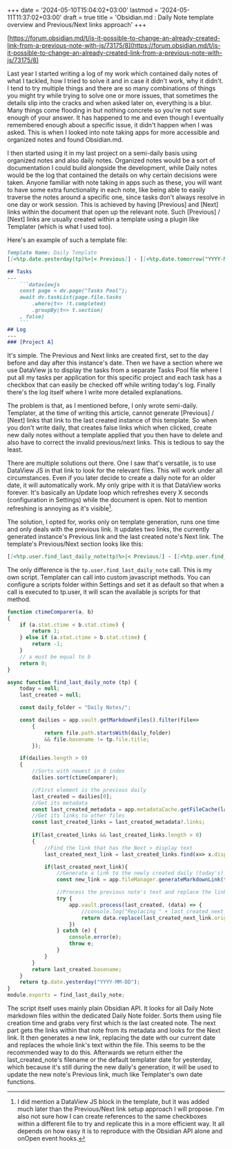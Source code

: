 +++
date = '2024-05-10T15:04:02+03:00'
lastmod = '2024-05-11T11:37:02+03:00'
draft = true
title = 'Obsidian.md : Daily Note template overview and Previous/Next links approach'
+++

[https://forum.obsidian.md/t/is-it-possible-to-change-an-already-created-link-from-a-previous-note-with-js/73175/8](https://forum.obsidian.md/t/is-it-possible-to-change-an-already-created-link-from-a-previous-note-with-js/73175/8)

Last year I started writing a log of my work which contained daily notes of what I tackled, how I tried to solve it and in case it didn't work, why it didn't. I tend to try multiple things and there are so many combinations of things you might try while trying to solve one or more issues, that sometimes the details slip into the cracks and when asked later on, everything is a blur. Many things come flooding in but nothing concrete so you're not sure enough of your answer. It has happened to me and even though I eventually remembered enough about a specific issue, it didn't happen when I was asked. This is when I looked into note taking apps for more accessible and organized notes and found Obsidian.md.

I then started using it in my last project on a semi-daily basis using organized notes and also daily notes. Organized notes would be a sort of documentation I could build alongside the development, while Daily notes would be the log that contained the details on why certain decisions were taken. Anyone familiar with note taking in apps such as these, you will want to have some extra functionality in each note, like being able to easily traverse the notes around a specific one, since tasks don't always resolve in one day or work session. This is achieved by having [Previous] and [Next] links within the document that open up the relevant note. Such [Previous] / [Next] links are usually created within a template using a plugin like Templater (which is what I used too).

Here's an example of such a template file:

```Markdown
Template Name: Daily Template
[[<%tp.date.yesterday(tp)%>|< Previous]] - [[<%tp.date.tomorrow("YYYY-MM-DD")%>|Next >]]

## Tasks
---
    ```dataviewjs
    const page = dv.page("Tasks Pool");
    await dv.taskList(page.file.tasks
        .where(t=> !t.completed)
        .groupBy(t=> t.section)
    , false)
    ```
## Log
---
### [Project A]
```

It's simple. The Previous and Next links are created first, set to the day before and day after this instance's date. Then we have a section where we use DataView js to display the tasks from a separate Tasks Pool file where I put all my tasks per application for this specific project and each task has a checkbox that can easily be checked off while writing today's log. Finally there's the log itself where I write more detailed explanations.

The problem is that, as I mentioned before, I only wrote semi-daily. Templater, at the time of writing this article, cannot generate [Previous] / [Next] links that link to the last created instance of this template. So when you don't write daily, that creates false links which when clicked, create new daily notes without a template applied that you then have to delete and also have to correct the invalid previous/next links. This is tedious to say the least.

There are multiple solutions out there. One I saw that's versatile, is to use DataView JS in that link to look for the relevant files. This will work under all circumstances. Even if you later decide to create a daily note for an older date, it will automatically work. My only gripe with it is that DataView works forever. It's basically an Update loop which refreshes every X seconds (configuration in Settings) while the document is open. Not to mention refreshing is annoying as it's visible[^1].

The solution, I opted for, works only on template generation, runs one time and only deals with the previous link. It updates two links, the currently generated instance's Previous link and the last created note's Next link. The template's Previous/Next section looks like this:

```Markdown
[[<%tp.user.find_last_daily_note(tp)%>|< Previous]] - [[<%tp.user.find_next_daily_note(tp)%>|Next >]]
```

The only difference is the `tp.user.find_last_daily_note` call. This is my own script. Templater can call into custom javascript methods. You can configure a scripts folder within Settings and set it as default so that when a call is executed to tp.user, it will scan the available js scripts for that method.

```js
function ctimeComparer(a, b) 
{
    if (a.stat.ctime < b.stat.ctime) {
        return 1;
    } else if (a.stat.ctime > b.stat.ctime) {
        return -1;
    }
    // a must be equal to b
    return 0;
}

async function find_last_daily_note (tp) {
    today = null;
    last_created = null;

    const daily_folder = "Daily Notes/";

    const dailies = app.vault.getMarkdownFiles().filter(file=>
        {
            return file.path.startsWith(daily_folder)
            && file.basename != tp.file.title;
        });

    if(dailies.length > 0)
    {
        //Sorts with newest in 0 index
        dailies.sort(ctimeComparer);

        //First element is the previous daily
        last_created = dailies[0];
        //Get its metadata
        const last_created_metadata = app.metadataCache.getFileCache(last_created);
        //Get its links to other files
        const last_created_links = last_created_metadata?.links;
        
        if(last_created_links && last_created_links.length > 0)
        {
            //Find the link that has the Next > display text
            last_created_next_link = last_created_links.find(x=> x.displayText.includes("Next >"));

            if(last_created_next_link){
                //Generate a link to the newly created daily (today's) with the same display text
                const new_link = app.fileManager.generateMarkdownLink(tp.config.target_file, tp.config.target_file.path, null, "Next >");

                //Process the previous note's text and replace the link with the one we just generated
                try {
                    app.vault.process(last_created, (data) => {
                        //console.log("Replacing " + last_created_next_link.original + " with " + new_link);
                        return data.replace(last_created_next_link.original, new_link);
                    })
                } catch (e) {
                    console.error(e);
                    throw e;
                }
            }
        }
        return last_created.basename;
    }
    return tp.date.yesterday("YYYY-MM-DD");
}
module.exports = find_last_daily_note;
```

The script itself uses mainly plain Obsidian API. It looks for all Daily Note markdown files within the dedicated Daily Note folder. Sorts them using file creation time and grabs very first which is the last created note. The next part gets the links within that note from its metadata and looks for the Next link. It then generates a new link, replacing the date with our current date and replaces the whole link's text within the file. This seems to be the recommended way to do this. Afterwards we return either the last_created_note's filename or the default templater date for yesterday, which because it's still during the new daily's generation, it will be used to update the new note's Previous link, much like Templater's own date functions.

[^1]: I did mention a DataView JS block in the template, but it was added much later than the Previous/Next link setup approach I will propose. I'm also not sure how I can create references to the same checkboxes within a different file to try and replicate this in a more efficient way. It all depends on how easy it is to reproduce with the Obsidian API alone and onOpen event hooks.
